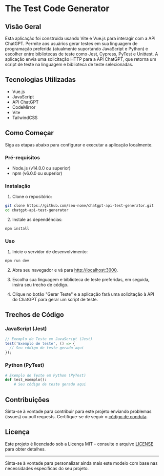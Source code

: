 # The Test Code Generator

## Visão Geral

Esta aplicação foi construída usando Vite e Vue.js para interagir com a API ChatGPT. Permite aos usuários gerar testes em sua linguagem de programação preferida (atualmente suportando JavaScript e Python) e escolher entre bibliotecas de teste como Jest, Cypress, PyTest e Unittest. A aplicação envia uma solicitação HTTP para a API ChatGPT, que retorna um script de teste na linguagem e biblioteca de teste selecionadas.

## Tecnologias Utilizadas

- Vue.js
- JavaScript
- API ChatGPT
- CodeMirror
- Vite
- TailwindCSS

## Como Começar

Siga as etapas abaixo para configurar e executar a aplicação localmente.

### Pré-requisitos

- Node.js (v14.0.0 ou superior)
- npm (v6.0.0 ou superior)

### Instalação

1. Clone o repositório:

```bash
git clone https://github.com/seu-nome/chatgpt-api-test-generator.git
cd chatgpt-api-test-generator
```

2. Instale as dependências:

```bash
npm install
```

### Uso

1. Inicie o servidor de desenvolvimento:

```bash
npm run dev
```

2. Abra seu navegador e vá para [http://localhost:3000](http://localhost:3000).

3. Escolha sua linguagem e biblioteca de teste preferidas, em seguida, insira seu trecho de código.

4. Clique no botão "Gerar Teste" e a aplicação fará uma solicitação à API do ChatGPT para gerar um script de teste.

## Trechos de Código

### JavaScript (Jest)

```javascript
// Exemplo de Teste em JavaScript (Jest)
test('Exemplo de teste', () => {
  // Seu código de teste gerado aqui
});
```

### Python (PyTest)

```python
# Exemplo de Teste em Python (PyTest)
def test_exemplo():
    # Seu código de teste gerado aqui
```

## Contribuições

Sinta-se à vontade para contribuir para este projeto enviando problemas (issues) ou pull requests. Certifique-se de seguir o [código de conduta](CODE_OF_CONDUCT.md).

## Licença

Este projeto é licenciado sob a Licença MIT - consulte o arquivo [LICENSE](LICENSE) para obter detalhes.

---

Sinta-se à vontade para personalizar ainda mais este modelo com base nas necessidades específicas do seu projeto.
